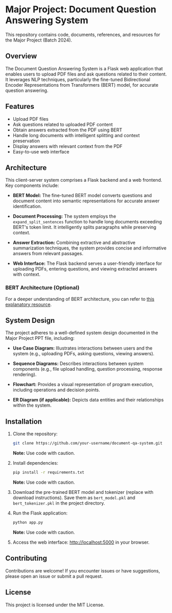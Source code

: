 # Major Project: Document Question Answering System

This repository contains code, documents, references, and resources for the Major Project (Batch 2024).

## Overview

The Document Question Answering System is a Flask web application that enables users to upload PDF files and ask questions related to their content. It leverages NLP techniques, particularly the fine-tuned Bidirectional Encoder Representations from Transformers (BERT) model, for accurate question answering.

## Features

- Upload PDF files
- Ask questions related to uploaded PDF content
- Obtain answers extracted from the PDF using BERT
- Handle long documents with intelligent splitting and context preservation
- Display answers with relevant context from the PDF
- Easy-to-use web interface

## Architecture

This client-server system comprises a Flask backend and a web frontend. Key components include:

- **BERT Model:** The fine-tuned BERT model converts questions and document content into semantic representations for accurate answer identification.
  
- **Document Processing:** The system employs the `expand_split_sentences` function to handle long documents exceeding BERT's token limit. It intelligently splits paragraphs while preserving context.
  
- **Answer Extraction:** Combining extractive and abstractive summarization techniques, the system provides concise and informative answers from relevant passages.
  
- **Web Interface:** The Flask backend serves a user-friendly interface for uploading PDFs, entering questions, and viewing extracted answers with context.

### BERT Architecture (Optional)

For a deeper understanding of BERT architecture, you can refer to [this explanatory resource](link/to/resource).

## System Design

The project adheres to a well-defined system design documented in the Major Project PPT file, including:

- **Use Case Diagram:** Illustrates interactions between users and the system (e.g., uploading PDFs, asking questions, viewing answers).
  
- **Sequence Diagrams:** Describes interactions between system components (e.g., file upload handling, question processing, response rendering).
  
- **Flowchart:** Provides a visual representation of program execution, including operations and decision points.
  
- **ER Diagram (if applicable):** Depicts data entities and their relationships within the system.

## Installation

1. Clone the repository:

    ```bash
    git clone https://github.com/your-username/document-qa-system.git
    ```

    **Note:** Use code with caution.

2. Install dependencies:

    ```bash
    pip install -r requirements.txt
    ```

    **Note:** Use code with caution.

3. Download the pre-trained BERT model and tokenizer (replace with download instructions). Save them as `bert_model.pkl` and `bert_tokenizer.pkl` in the project directory.

4. Run the Flask application:

    ```bash
    python app.py
    ```

    **Note:** Use code with caution.

5. Access the web interface: [http://localhost:5000](http://localhost:5000) in your browser.

## Contributing

Contributions are welcome! If you encounter issues or have suggestions, please open an issue or submit a pull request.

## License

This project is licensed under the MIT License.